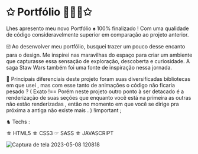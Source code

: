 # ✩ Portfólio 🧙🏼‍♂️✩


Lhes apresento meu novo Portfólio ♠︎ 100% finalizado ! Com uma qualidade de código consideravelmente superior em comparação ao projeto anterior.

☑️ Ao desenvolver meu portfólio, busquei trazer um pouco desse encanto para o design. Me inspirei nas maravilhas do espaço para criar um ambiente que capturasse essa sensação de exploração, descoberta e curiosidade. A saga Staw Wars também foi uma fonte de inspiração nessa jornada.

 🏁 Principais diferenciais deste projeto foram suas diversificadas bibliotecas em que usei , mas com esse tanto de animações o código não ficaria pesado ? 
( Exato !== Porém neste projeto outro ponto à ser detacado é a renderização de suas seções que enquanto você está na primeira as outras não estão renderizadas , então no momento em que você se dirige pra próxima a antiga não existe mais . ) !important ; 

♞ Techs :

☆ HTML5
☆ CSS3 ☞ SASS
☆ JAVASCRIPT



![Captura de tela 2023-05-08 120818](https://github.com/ArthurClaro/Portfolio-2.0/assets/124170421/e5dde5ff-a719-478b-8499-4ac274778b97)
